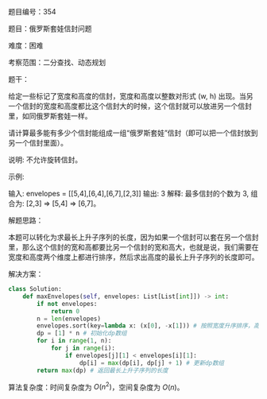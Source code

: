 题目编号：354

题目：俄罗斯套娃信封问题

难度：困难

考察范围：二分查找、动态规划

题干：

给定一些标记了宽度和高度的信封，宽度和高度以整数对形式 (w, h) 出现。当另一个信封的宽度和高度都比这个信封大的时候，这个信封就可以放进另一个信封里，如同俄罗斯套娃一样。

请计算最多能有多少个信封能组成一组“俄罗斯套娃”信封（即可以把一个信封放到另一个信封里面）。

说明:
不允许旋转信封。

示例:

输入: envelopes = [[5,4],[6,4],[6,7],[2,3]]
输出: 3 
解释: 最多信封的个数为 3, 组合为: [2,3] => [5,4] => [6,7]。

解题思路：

本题可以转化为求最长上升子序列的长度，因为如果一个信封可以套在另一个信封里，那么这个信封的宽和高都要比另一个信封的宽和高大，也就是说，我们需要在宽度和高度两个维度上都进行排序，然后求出高度的最长上升子序列的长度即可。

解决方案：

```python
class Solution:
    def maxEnvelopes(self, envelopes: List[List[int]]) -> int:
        if not envelopes:
            return 0
        n = len(envelopes)
        envelopes.sort(key=lambda x: (x[0], -x[1])) # 按照宽度升序排序，高度降序排序
        dp = [1] * n # 初始化dp数组
        for i in range(1, n):
            for j in range(i):
                if envelopes[j][1] < envelopes[i][1]:
                    dp[i] = max(dp[i], dp[j] + 1) # 更新dp数组
        return max(dp) # 返回最长上升子序列的长度
```

算法复杂度：时间复杂度为 $O(n^2)$，空间复杂度为 $O(n)$。